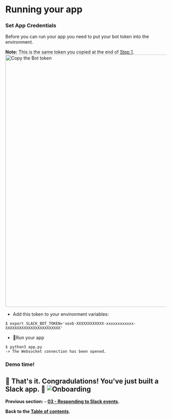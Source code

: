 # Running your app
### Set App Credentials
Before you can run your app you need to put your bot token into the environment.

**Note:** This is the same token you copied at the end of [Step 1](/tutorial/01-creating-the-slack-app.md#add-a-bot-user).
<img width="786" alt="Copy the Bot token" src="https://user-images.githubusercontent.com/3329665/56845230-ec357e80-6872-11e9-83d4-5f953aee20b5.png">

- Add this token to your environment variables:
```
$ export SLACK_BOT_TOKEN='xoxb-XXXXXXXXXXXX-xxxxxxxxxxxx-XXXXXXXXXXXXXXXXXXXXXXXX'
```

- 🏁Run your app
```
$ python3 app.py
-> The Websocket connection has been opened.
```

### Demo time!
🎉 That's it. Congradulations! You've just built a Slack app. 🤖
![Onboarding](https://user-images.githubusercontent.com/3329665/56870674-ab02b300-69c7-11e9-9101-eb823235f3c2.gif)
---

**Previous section: - [03 - Responding to Slack events](/tutorial/03-responding-to-slack-events.md).**

**Back to the [Table of contents](/tutorial/#table-of-contents).**